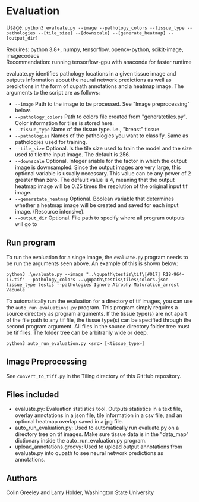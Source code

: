 # Evaluation

Usage: `python3 evaluate.py --image --pathology_colors --tissue_type --pathologies --[tile_size] --[downscale] --[generate_heatmap] --[output_dir]`

Requires: python 3.8+, numpy, tensorflow, opencv-python, scikit-image, imagecodecs\
Recommendation: running tensorflow-gpu with anaconda for faster runtime

evaluate.py identifies pathology locations in a given tissue image and outputs information about the neural network predictions
as well as predictions in the form of qupath annotations and a heatmap image. The arguments to the script are as follows:
* `--image` Path to the image to be processed. See "Image preprocessing" below.
* `--pathology_colors` Path to colors file created from "generatetiles.py". Color information for tiles is stored here.
* `--tissue_type` Name of the tissue type. i.e., "breast" tissue
* `--pathologies` Names of the pathologies you want to classify. Same as pathologies used for training.
* `--tile_size` Optional. Is the tile size used to train the model and the size used
   to tile the input image. The default is 256.
* `--downscale` Optional. Integer ariable for the factor in which the output image is
  downsampled. Since the output images are very large, this optional variable is
  usually necessary. This value can be any power of 2 greater than zero. The default
  value is 4, meaning that the output heatmap image will be 0.25 times the resolution
  of the original input tif image.
* `--generetate_heatmap` Optional. Boolean variable that determines whether a heatmap image will be created
   and saved for each input image. (Resource intensive).
* `--output_dir` Optional. File path to specify where all program outputs will go to

## Run program

To run the evaluation for a singe image, the `evaluate.py` program needs to be run the arguments seen above. An example of this is shown below:

    python3 .\evaluate.py --image "..\qupath\testis\tif\[#017] R18-964-17.tif" --pathology_colors ..\qupath\testis\tiles\colors.json --tissue_type testis --pathologies Ignore Atrophy Maturation_arrest Vacuole

To automatically run the evaluation for a directory of tif images, you can use the `auto_run_evaluations.py` program. This program simply requires a source directory as program arguments. If the tissue type(s) are not apart of the file path to any tif file, the tissue type(s) can be specified through the second program argument. All files in the source directory folder tree must be tif files. The folder tree can be arbitrarily wide or deep.

    python3 auto_run_evaluation.py <src> [<tissue_type>]

## Image Preprocessing

See `convert_to_tiff.py` in the Tiling directory of this GitHub repository.

## Files included

* evaluate.py: Evaluation statistics tool. Outputs statistics in a text file,
overlay annotations in a json file, tile information
in a csv file, and an optional heatmap overlap saved in a jpg file.
* auto_run_evaluation.py: Used to automatically run evaluate.py on a directory 
tree on tif images. Make sure tissue data is in the "data_map"
dictionary inside the auto_run_evaluation.py program.
* upload_annotations.groovy: Used to upload output annotations from evaluate.py 
into qupath to see neural network predictions as annotations.


## Authors

Colin Greeley and Larry Holder, Washington State University



